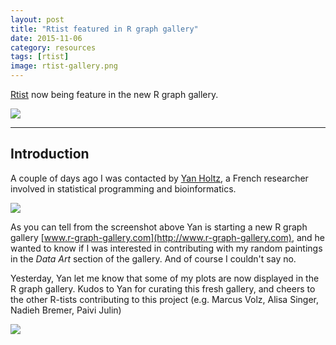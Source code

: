 ```yaml
---
layout: post
title: "Rtist featured in R graph gallery"
date: 2015-11-06
category: resources
tags: [rtist]
image: rtist-gallery.png
---
```


[Rtist](http://gastonsanchez.com/Rtist) now being feature in the new R graph gallery.

<!--more-->

<a href="http://www.r-graph-gallery.com/portfolio/data-art/" target="_blank"><img src="{{ site.baseurl }}/images/blog/r-graph-gallery-logo.png"></a>

<hr/>

## Introduction

A couple of days ago I was contacted by [Yan Holtz](https://holtzyan.wordpress.com), a French researcher involved in statistical programming and bioinformatics. 

<img src="{{ site.baseurl }}/images/blog/yan-holtz-email.png">

As you can tell from the screenshot above Yan is starting a new R graph gallery [www.r-graph-gallery.com](http://www.r-graph-gallery.com), and he wanted to know if I was interested in contributing with my random paintings in the _Data Art_ section of the gallery. And of course I couldn't say no.

Yesterday, Yan let me know that some of my plots are now displayed in the R graph gallery. Kudos to Yan for curating this fresh gallery, and cheers to the other R-tists contributing to this project (e.g. Marcus Volz, Alisa Singer, Nadieh Bremer, Paivi Julin)

<img src="{{ site.baseurl }}/images/blog/rtist-gallery.png">

